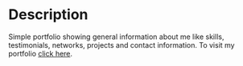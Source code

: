# Description
Simple portfolio showing general information about me like skills, testimonials, networks, projects and contact information.
To visit my portfolio <a href="https://discere.me/" >click here</a>.
